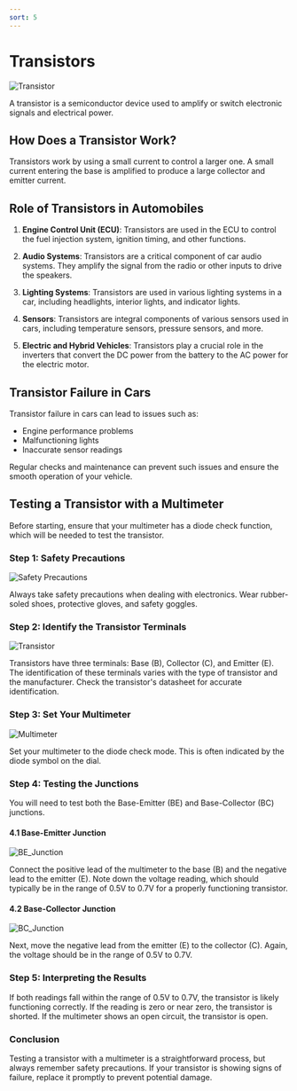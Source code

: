 ```yaml
---
sort: 5
---
```


# Transistors

![Transistor](Transistor.png)

A transistor is a semiconductor device used to amplify or switch electronic signals and electrical power.

## How Does a Transistor Work?

Transistors work by using a small current to control a larger one. A small current entering the base is amplified to produce a large collector and emitter current.

## Role of Transistors in Automobiles

1. **Engine Control Unit (ECU)**: Transistors are used in the ECU to control the fuel injection system, ignition timing, and other functions. 

2. **Audio Systems**: Transistors are a critical component of car audio systems. They amplify the signal from the radio or other inputs to drive the speakers.

3. **Lighting Systems**: Transistors are used in various lighting systems in a car, including headlights, interior lights, and indicator lights. 

4. **Sensors**: Transistors are integral components of various sensors used in cars, including temperature sensors, pressure sensors, and more.

5. **Electric and Hybrid Vehicles**: Transistors play a crucial role in the inverters that convert the DC power from the battery to the AC power for the electric motor.

## Transistor Failure in Cars

Transistor failure in cars can lead to issues such as:

- Engine performance problems
- Malfunctioning lights
- Inaccurate sensor readings

Regular checks and maintenance can prevent such issues and ensure the smooth operation of your vehicle.

## Testing a Transistor with a Multimeter

Before starting, ensure that your multimeter has a diode check function, which will be needed to test the transistor.

### Step 1: Safety Precautions

![Safety Precautions](Safety.png)

Always take safety precautions when dealing with electronics. Wear rubber-soled shoes, protective gloves, and safety goggles.

### Step 2: Identify the Transistor Terminals

![Transistor](Transistor.png)

Transistors have three terminals: Base (B), Collector (C), and Emitter (E). The identification of these terminals varies with the type of transistor and the manufacturer. Check the transistor's datasheet for accurate identification.

### Step 3: Set Your Multimeter

![Multimeter](Multimeter.png)

Set your multimeter to the diode check mode. This is often indicated by the diode symbol on the dial.

### Step 4: Testing the Junctions

You will need to test both the Base-Emitter (BE) and Base-Collector (BC) junctions. 

#### 4.1 Base-Emitter Junction

![BE_Junction](BE_Junction.png)

Connect the positive lead of the multimeter to the base (B) and the negative lead to the emitter (E). Note down the voltage reading, which should typically be in the range of 0.5V to 0.7V for a properly functioning transistor.

#### 4.2 Base-Collector Junction

![BC_Junction](BC_Junction.png)

Next, move the negative lead from the emitter (E) to the collector (C). Again, the voltage should be in the range of 0.5V to 0.7V.

### Step 5: Interpreting the Results

If both readings fall within the range of 0.5V to 0.7V, the transistor is likely functioning correctly. If the reading is zero or near zero, the transistor is shorted. If the multimeter shows an open circuit, the transistor is open.

### Conclusion

Testing a transistor with a multimeter is a straightforward process, but always remember safety precautions. If your transistor is showing signs of failure, replace it promptly to prevent potential damage.


